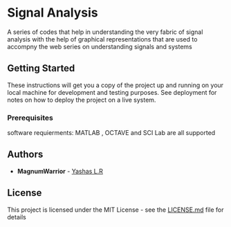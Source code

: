 # Signal Analysis
A series of codes that help in understanding the very fabric of signal analysis with the help of graphical representations that are used to accompny the web series on understanding signals and systems

## Getting Started

These instructions will get you a copy of the project up and running on your local machine for development and testing purposes. See deployment for notes on how to deploy the project on a live system.

### Prerequisites

software requierments: 
MATLAB 
, 
OCTAVE
and 
SCI Lab
are all supported 

## Authors

* **MagnumWarrior** - [Yashas L.R](https://github.com/magnumwarrior1)

## License

This project is licensed under the MIT License - see the [LICENSE.md](LICENSE.md) file for details
